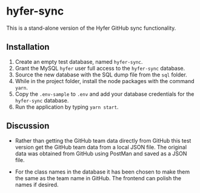 # hyfer-sync

This is a stand-alone version of the Hyfer GitHub sync functionality.

## Installation

1. Create an empty test database, named `hyfer-sync`.
2. Grant the MySQL `hyfer` user full access to the `hyfer-sync` database.
3. Source the new database with the SQL dump file from the `sql` folder.
4. While in the project folder, install the node packages with the command `yarn`.
5. Copy the `.env-sample` to `.env` and add your database credentials for the `hyfer-sync` database.
6. Run the application by typing `yarn start`.

## Discussion

- Rather than getting the GitHub team data directly from GitHub this test version get the GitHub team data from a local JSON file. The original data was obtained from GitHub using PostMan and saved as a JSON file.

- For the class names in the database it has been chosen to make them the same as the team name in GitHub. The frontend can polish the names if desired.


